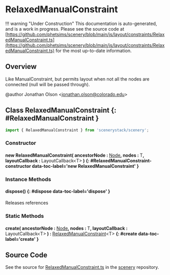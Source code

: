 # RelaxedManualConstraint

!!! warning "Under Construction"
    This documentation is auto-generated, and is a work in progress. Please see the source code at
    [https://github.com/phetsims/scenery/blob/main/js/layout/constraints/RelaxedManualConstraint.ts](https://github.com/phetsims/scenery/blob/main/js/layout/constraints/RelaxedManualConstraint.ts) for the most up-to-date information.

## Overview

Like ManualConstraint, but permits layout when not all the nodes are connected (null will be passed through).

@author Jonathan Olson &lt;jonathan.olson@colorado.edu&gt;

## Class RelaxedManualConstraint {: #RelaxedManualConstraint }


```js
import { RelaxedManualConstraint } from 'scenerystack/scenery';
```
### Constructor

#### new RelaxedManualConstraint( ancestorNode : <span style="font-weight: 400;">[Node](../scenery/Node.md)</span>, nodes : <span style="font-weight: 400;">T</span>, layoutCallback : <span style="font-weight: 400;">LayoutCallback&lt;T&gt;</span> ) {: #RelaxedManualConstraint-constructor data-toc-label='new RelaxedManualConstraint' }

### Instance Methods

#### dispose() {: #dispose data-toc-label='dispose' }

Releases references

### Static Methods

#### create( ancestorNode : <span style="font-weight: 400;">[Node](../scenery/Node.md)</span>, nodes : <span style="font-weight: 400;">T</span>, layoutCallback : <span style="font-weight: 400;">LayoutCallback&lt;T&gt;</span> ) : <span style="font-weight: 400;">[RelaxedManualConstraint](../scenery/RelaxedManualConstraint.md)&lt;T&gt;</span> {: #create data-toc-label='create' }



## Source Code

See the source for [RelaxedManualConstraint.ts](https://github.com/phetsims/scenery/blob/main/js/layout/constraints/RelaxedManualConstraint.ts) in the [scenery](https://github.com/phetsims/scenery) repository.
